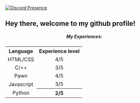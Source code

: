 [![Discord Presence](https://lanyard.cnrad.dev/api/937116391046283355)](https://discord.com/users/937116391046283355)

<h2>Hey there, welcome to my github profile!</h2>

<center>
  <h5>My Experiences:</h5>
<table>
  <tr align="center">
    <th>Language</th>
    <th>Experience level</th>
  </tr>
  
  <tr align="center">
  <td>HTML/CSS</td>
    <td>4/5</td>
  </tr>
  <tr align="center">
    <td>C/++</td>
    <td>3/5</td>
  </tr align="center">
  <tr align="center">
  <td>Pawn</td>
  <td>4/5</td>
  </tr>
  <tr align="center">
  <td>Javascript</td>
    <td>3/5</td>
  </tr>
  <tr align="center">
  <td>Python</td>
    <th>2/5</th>
  </tr>
  <tr>
  </tr>
</table>
</center>
